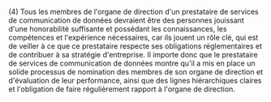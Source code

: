 (4) Tous les membres de l'organe de direction d'un prestataire de services de communication de données devraient être des personnes jouissant d'une honorabilité suffisante et possédant les connaissances, les compétences et l'expérience nécessaires, car ils jouent un rôle clé, qui est de veiller à ce que ce prestataire respecte ses obligations réglementaires et de contribuer à sa stratégie d'entreprise. Il importe donc que le prestataire de services de communication de données montre qu'il a mis en place un solide processus de nomination des membres de son organe de direction et d'évaluation de leur performance, ainsi que des lignes hiérarchiques claires et l'obligation de faire régulièrement rapport à l'organe de direction.